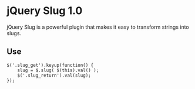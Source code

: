 jQuery Slug 1.0
===============

jQuery Slug is a powerful plugin that makes it easy to transform strings into slugs.

Use
---
    $('.slug_get').keyup(function() {
        slug = $.slug( $(this).val() );
        $('.slug_return').val(slug);
    });
